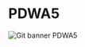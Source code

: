 # PDWA5
![Git banner PDWA5](https://user-images.githubusercontent.com/102483739/197369976-a1776c71-c82f-4211-8b71-fa6faa5e6de8.png)
